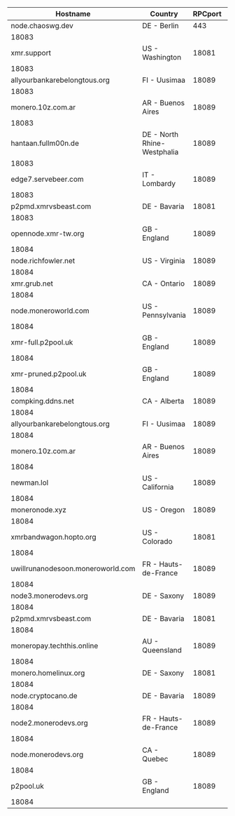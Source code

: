 Hostname | Country | RPCport | P2Pport
--- | --- | --- | ---
node.chaoswg.dev | DE - Berlin | 443
 | 18083
xmr.support | US - Washington | 18081
 | 18083
allyourbankarebelongtous.org | FI - Uusimaa | 18089
 | 18083
monero.10z.com.ar | AR - Buenos Aires | 18089
 | 18083
hantaan.fullm00n.de | DE - North Rhine-Westphalia | 18089
 | 18083
edge7.servebeer.com | IT - Lombardy | 18089
 | 18083
p2pmd.xmrvsbeast.com | DE - Bavaria | 18081
 | 18083
opennode.xmr-tw.org | GB - England | 18089
 | 18084
node.richfowler.net | US - Virginia | 18089
 | 18084
xmr.grub.net | CA - Ontario | 18089
 | 18084
node.moneroworld.com | US - Pennsylvania | 18089
 | 18084
xmr-full.p2pool.uk | GB - England | 18089
 | 18084
xmr-pruned.p2pool.uk | GB - England | 18089
 | 18084
compking.ddns.net | CA - Alberta | 18089
 | 18084
allyourbankarebelongtous.org | FI - Uusimaa | 18089
 | 18084
monero.10z.com.ar | AR - Buenos Aires | 18089
 | 18084
newman.lol | US - California | 18089
 | 18084
moneronode.xyz | US - Oregon | 18089
 | 18084
xmrbandwagon.hopto.org | US - Colorado | 18081
 | 18084
uwillrunanodesoon.moneroworld.com | FR - Hauts-de-France | 18089
 | 18084
node3.monerodevs.org | DE - Saxony | 18089
 | 18084
p2pmd.xmrvsbeast.com | DE - Bavaria | 18081
 | 18084
moneropay.techthis.online | AU - Queensland | 18089
 | 18084
monero.homelinux.org | DE - Saxony | 18081
 | 18084
node.cryptocano.de | DE - Bavaria | 18089
 | 18084
node2.monerodevs.org | FR - Hauts-de-France | 18089
 | 18084
node.monerodevs.org | CA - Quebec | 18089
 | 18084
p2pool.uk | GB - England | 18089
 | 18084
